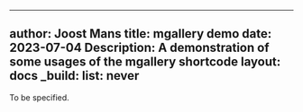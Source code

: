 <!-- cSpell:ignore Joost mgallery shortcode -->
<!-- markdownlint-disable MD003 MD022 MD041 -->
---
author: Joost Mans
title: mgallery demo
date: 2023-07-04
Description: A demonstration of some usages of the mgallery shortcode
layout: docs
_build:
  list: never
---
<!-- markdownlint-enable MD022 MD041 -->

To be specified.
